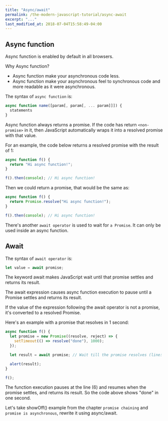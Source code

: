 ```yaml
---
title: "Async/await"
permalink: /the-modern-javascript-tutorial/async-await
excerpt: "..."
last_modified_at: 2018-07-04T15:58:49-04:00
---
```


## Async function

Async function is enabled by default in all browsers. 

Why Async function?

* Async function make your asynchronous code less.
* Async function make your asynchronous feel to synchronous code and more readable as it were asynchronous.

The syntax of `async function` is:

```javascript
async function name([param[, param[, ... param]]]) {
  statements
}
```

Async function always returns a promise. If the code has return `<non-promise>` in it, then JavaScript automatically wraps it into a resolved promise with that value.

For an example, the code below returns a resolved promise with the result of 1:

```javascript
async function f() {
  return "Hi async function!";
}

f().then(console); // Hi async function!
```

Then we could return a promise, that would be the same as:

```javascript
async function f() {
  return Promise.resolve("Hi async function!");
}

f().then(console); // Hi async function!
```

There's another `await operator` is used to wait for `a Promise`. It can only be used inside an async function.

## Await

The syntax of `await operator` is:

```javascript
let value = await promise;
```

The keyword await makes JavaScript wait until that promise settles and returns its result.

The await expression causes async function execution to pause until a Promise settles and returns its result.

If the value of the expression following the await operator is not a promise, it's converted to a resolved Promise.

Here's an example with a promise that resolves in 1 second:

```javascript
async function f() {
  let promise = new Promise((resolve, reject) => {
    setTimeout(() => resolve("done"), 1000);
  });

  let result = await promise; // Wait till the promise resolves (line: 6)

  alert(result);
}

f();
```

The function execution pauses at the line (6) and resumes when the promise settles, and returns its result. So the code above shows "done" in one second.

Let's take showOff() example from the chapter `promise chaining` and `promise is asynchronous`, rewrite it using async/await.
